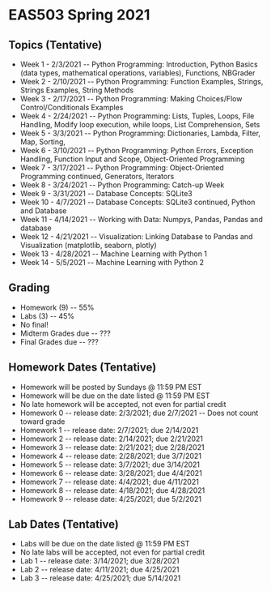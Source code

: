 # EAS503 Spring 2021

## Topics (Tentative)
- Week 1  - 2/3/2021 -- Python Programming: Introduction, Python Basics (data types, mathematical operations, variables), Functions, NBGrader 
- Week 2  - 2/10/2021 -- Python Programming:  Function Examples, Strings, Strings Examples, String Methods 
- Week 3  - 2/17/2021 -- Python Programming:  Making Choices/Flow Control/Conditionals Examples
- Week 4  - 2/24/2021 -- Python Programming: Lists, Tuples, Loops, File Handling, Modify loop execution, while loops, List Comprehension, Sets
- Week 5  - 3/3/2021 -- Python Programming: Dictionaries, Lambda, Filter, Map, Sorting, 
- Week 6  - 3/10/2021 -- Python Programming: Python Errors, Exception Handling, Function Input and Scope,  Object-Oriented Programming
- Week 7  - 3/17/2021 -- Python Programming:  Object-Oriented Programming continued, Generators, Iterators
- Week 8  - 3/24/2021 -- Python Programming: Catch-up Week
- Week 9  - 3/31/2021 -- Database Concepts: SQLite3
- Week 10  - 4/7/2021 -- Database Concepts: SQLite3 continued, Python and Database
- Week 11 - 4/14/2021  -- Working with Data: Numpys, Pandas, Pandas and database
- Week 12 - 4/21/2021 -- Visualization: Linking Database to Pandas and Visualization (matplotlib, seaborn, plotly)
- Week 13 - 4/28/2021 -- Machine Learning with Python 1
- Week 14 - 5/5/2021 -- Machine Learning with Python 2


## Grading
- Homework (9) -- 55%
- Labs (3) -- 45%
- No final!
- Midterm Grades due -- ???
- Final Grades due -- ???


## Homework Dates (Tentative)
- Homework will be posted by Sundays @ 11:59 PM EST 
- Homework will be due on the date listed @ 11:59 PM EST
- No late homework will be accepted, not even for partial credit
- Homework 0  -- release date: 2/3/2021; due 2/7/2021 -- Does not count toward grade
- Homework 1  -- release date: 2/7/2021; due 2/14/2021
- Homework 2  -- release date: 2/14/2021; due 2/21/2021
- Homework 3  -- release date: 2/21/2021; due 2/28/2021
- Homework 4  -- release date: 2/28/2021; due 3/7/2021
- Homework 5  -- release date: 3/7/2021; due 3/14/2021 
- Homework 6  -- release date: 3/28/2021; due 4/4/2021 
- Homework 7  -- release date: 4/4/2021; due 4/11/2021
- Homework 8  -- release date: 4/18/2021; due 4/28/2021
- Homework 9  -- release date: 4/25/2021; due 5/2/2021


## Lab Dates (Tentative)
- Labs will be due on the date listed @ 11:59 PM EST
- No late labs will be accepted, not even for partial credit
- Lab 1 -- release date: 3/14/2021; due 3/28/2021
- Lab 2 -- release date: 4/11/2021; due 4/25/2021
- Lab 3 -- release date: 4/25/2021; due 5/14/2021
